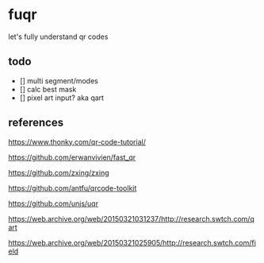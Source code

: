 # fuqr

let's fully understand qr codes

## todo

- [] multi segment/modes
- [] calc best mask
- [] pixel art input? aka qart

## references

https://www.thonky.com/qr-code-tutorial/

https://github.com/erwanvivien/fast_qr

https://github.com/zxing/zxing

https://github.com/antfu/qrcode-toolkit

https://github.com/unjs/uqr

https://web.archive.org/web/20150321031237/http://research.swtch.com/qart

https://web.archive.org/web/20150321025905/http://research.swtch.com/field
